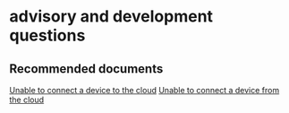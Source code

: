 <properties
	pageTitle="connectivity issues"
	description="connectivity issues"
	service="microsoft.iothub"
	resource="namespaces"
	authors="rkessler"
	displayOrder=""
	selfHelpType="generic"
	supportTopicIds="32443900"
	resourceTags=""
	productPesIds="15946"
	cloudEnvironments="public,BlackForest,Fairfax,Mooncake"
/>

# advisory and development questions

## **Recommended documents**
[Unable to connect a device to the cloud]()
[Unable to connect a device from the cloud]()
